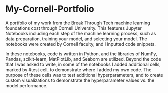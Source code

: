 # My-Cornell-Portfolio
A portfolio of my work from the Break Through Tech machine learning foundations cost through Cornell University. This features Jupyter Notebooks including 
each step of the machine learning process, such as data preparation, training your model, and selecting your model. The notebooks were created by Cornell faculty,
and I inputted code snippets.

In these notebooks, code is written in Python, and the libraries of NumPy, Pandas, scikit-learn, MatPlotLib, and Seaborn are utilized. Beyond the code that I was asked to write,
in some of the notebooks I added additional cells, marked by #test cell, to demonstrate where I added my own code. The purpose of these cells was to test additional 
hyperparameters, and to create custom visualizations to demonstrate the hyperparameter values vs. the model performance. 

